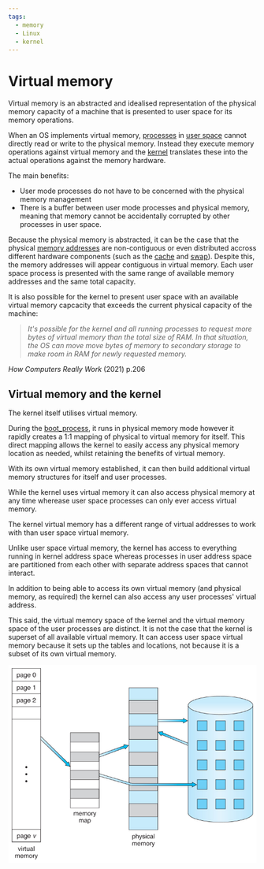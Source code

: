 ```yaml
---
tags:
  - memory
  - Linux
  - kernel
---
```


# Virtual memory

Virtual memory is an abstracted and idealised representation of the physical
memory capacity of a machine that is presented to user space for its memory
operations.

When an OS implements virtual memory, [processes](./Processes.md) in
[user space](./User_Space.md) cannot directly read or write to the physical
memory. Instead they execute memory operations against virtual memory and the
[kernel](./The_kernel.md) translates these into the actual operations against
the memory hardware.

The main benefits:

- User mode processes do not have to be concerned with the physical memory
  management
- There is a buffer between user mode processes and physical memory, meaning
  that memory cannot be accidentally corrupted by other processes in user space.

Because the physical memory is abstracted, it can be the case that the physical
[memory addresses](./Memory_addresses.md) are non-contiguous or even distributed
accross different hardware components (such as the
[cache](./Register_and_cache_memory.md) and [swap](./Swap_space.md)). Despite
this, the memory addresses will appear contiguous in virtual memory. Each user
space process is presented with the same range of available memory addresses and
the same total capacity.

It is also possible for the kernel to present user space with an available
virtual memory capcacity that exceeds the current physical capacity of the
machine:

> _It's possible for the kernel and all running processes to request more
> byte<!--  -->s of virtual memory than the total size of RAM. In that
> situation, the OS can move move bytes of memory to secondary storage to make
> room in RAM for newly requested memory._

_How Computers Really Work_ (2021) p.206

## Virtual memory and the kernel

The kernel itself utilises virtual memory.

During the [boot_process](Boot_process.md), it runs in physical memory mode
however it rapidly creates a 1:1 mapping of physical to virtual memory for
itself. This direct mapping allows the kernel to easily access any physical
memory location as needed, whilst retaining the benefits of virtual memory.

With its own virtual memory established, it can then build additional virtual
memory structures for itself and user processes.

While the kernel uses virtual memory it can also access physical memory at any
time wherease user space processes can only ever access virtual memory.

The kernel virtual memory has a different range of virtual addresses to work
with than user space virtual memory.

Unlike user space virtual memory, the kernel has access to everything running in
kernel address space whereas processes in user address space are partitioned
from each other with separate address spaces that cannot interact.

In addition to being able to access its own virtual memory (and physical memory,
as required) the kernel can also access any user processes' virtual address.

This said, the virtual memory space of the kernel and the virtual memory space
of the user processes are distinct. It is not the case that the kernel is
superset of all available virtual memory. It can access user space virtual
memory because it sets up the tables and locations, not because it is a subset
of its own virtual memory.

![Virtual memory diagram](static/virtual-memory-diagram.jpg)
